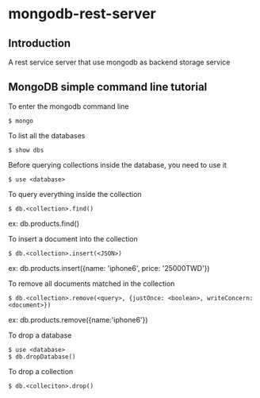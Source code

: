 # mongodb-rest-server

## Introduction
A rest service server that use mongodb as backend storage service

## MongoDB simple command line tutorial

To enter the mongodb command line

```
$ mongo
```

To list all the databases

```
$ show dbs
```

Before querying collections inside the database, you need to use it

```
$ use <database>
```
To query everything inside the collection

```
$ db.<collection>.find()
```
ex: db.products.find()

To insert a document into the collection

```
$ db.<collection>.insert(<JSON>)
```
ex: db.products.insert({name: 'iphone6', price: '25000TWD'})

To remove all documents matched in the collection

```
$ db.<collection>.remove(<query>, {justOnce: <boolean>, writeConcern: <document>})
```
ex: db.products.remove({name:'iphone6'})

To drop a database

```
$ use <database>
$ db.dropDatabase()
```

To drop a collection

```
$ db.<colleciton>.drop()
```
